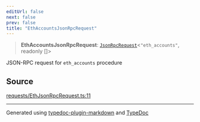 ```yaml
---
editUrl: false
next: false
prev: false
title: "EthAccountsJsonRpcRequest"
---
```


> **EthAccountsJsonRpcRequest**: [`JsonRpcRequest`](/generated/type-aliases/jsonrpcrequest/)\<`"eth_accounts"`, readonly []\>

JSON-RPC request for `eth_accounts` procedure

## Source

[requests/EthJsonRpcRequest.ts:11](https://github.com/evmts/tevm-monorepo/blob/main/vm/api/src/requests/EthJsonRpcRequest.ts#L11)

***
Generated using [typedoc-plugin-markdown](https://www.npmjs.com/package/typedoc-plugin-markdown) and [TypeDoc](https://typedoc.org/)
